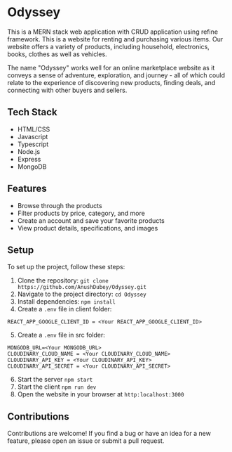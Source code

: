 # Odyssey
This is a MERN stack web application with CRUD application using refine framework. This is a website for renting and purchasing various items. Our website offers a variety of products, including household, electronics, books, clothes as well as vehicles.

The name "Odyssey" works well for an online marketplace website as it conveys a sense of adventure, exploration, and journey - all of which could relate to the experience of discovering new products, finding deals, and connecting with other buyers and sellers.

## Tech Stack
* HTML/CSS
* Javascript
* Typescript
* Node.js
* Express
* MongoDB

## Features
- Browse through the products
- Filter products by price, category, and more
- Create an account and save your favorite products
- View product details, specifications, and images

## Setup
To set up the project, follow these steps:
1. Clone the repository: ```git clone https://github.com/AnushDubey/Odyssey.git```
2. Navigate to the project directory: ```cd Odyssey```
3. Install dependencies: ```npm install```
4. Create a ```.env``` file in client folder:
```
REACT_APP_GOOGLE_CLIENT_ID = <Your REACT_APP_GOOGLE_CLIENT_ID>
```
5. Create a ```.env``` file in src folder:
```
MONGODB_URL=<Your MONGODB_URL>
CLOUDINARY_CLOUD_NAME = <Your CLOUDINARY_CLOUD_NAME>
CLOUDINARY_API_KEY = <Your CLOUDINARY_API_KEY>
CLOUDINARY_API_SECRET = <Your CLOUDINARY_API_SECRET>
```
6. Start the server ```npm start```
7. Start the client ```npm run dev```
8. Open the website in your browser at ```http:localhost:3000```

## Contributions
Contributions are welcome! If you find a bug or have an idea for a new feature, please open an issue or submit a pull request.
